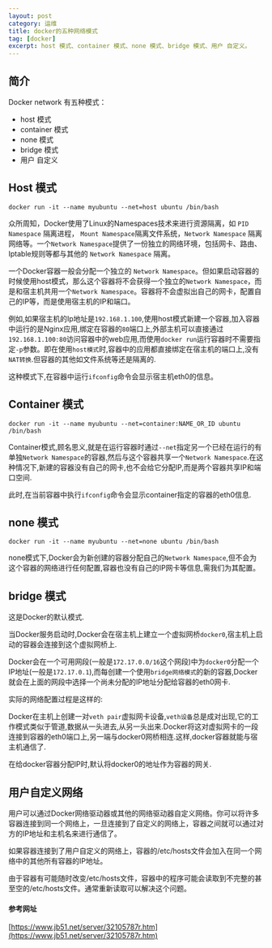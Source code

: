 ```yaml
---
layout: post
category: 运维
title: docker的五种网络模式
tag: [docker]
excerpt: host 模式、container 模式、none 模式、bridge 模式、用户 自定义。
---
```


## 简介

Docker network 有五种模式：

- host 模式
- container 模式
- none 模式
- bridge 模式
- 用户 自定义

## Host 模式

```shell
docker run -it --name myubuntu --net=host ubuntu /bin/bash
```

众所周知，Docker使用了Linux的Namespaces技术来进行资源隔离，如 `PID Namespace` 隔离进程， `Mount Namespace`隔离文件系统，`Network Namespace` 隔离网络等。一个`Network Namespace`提供了一份独立的网络环境，包括网卡、路由、Iptable规则等都与其他的 `Network Namespace` 隔离。

一个Docker容器一般会分配一个独立的 `Network Namespace`。但如果启动容器的时候使用host模式，那么这个容器将不会获得一个独立的`Network Namespace`，而是和宿主机共用一个`Network Namespace`。容器将不会虚拟出自己的网卡，配置自己的IP等，而是使用宿主机的IP和端口。

例如,如果宿主机的Ip地址是`192.168.1.100`,使用host模式新建一个容器,加入容器中运行的是Nginx应用,绑定在容器的`80`端口上,外部主机可以直接通过`192.168.1.100:80`访问容器中的web应用,而使用`docker run`运行容器时不需要指定`-p`参数。即在使用`host模式`时,容器中的应用都直接绑定在宿主机的端口上,没有`NAT转换`.但容器的其他如文件系统等还是隔离的.

这种模式下,在容器中运行`ifconfig`命令会显示宿主机eth0的信息。

## Container 模式

```shell
docker run -it --name myubuntu --net=container:NAME_OR_ID ubuntu /bin/bash
```

Container模式,顾名思义,就是在运行容器时通过`--net`指定另一个已经在运行的有单独`Network Namespace`的容器,然后与这个容器共享一个`Network Namespace`.在这种情况下,新建的容器没有自己的网卡,也不会给它分配IP,而是两个容器共享IP和端口空间.

此时,在当前容器中执行`ifconfig`命令会显示container指定的容器的eth0信息.

## none 模式

```shell
docker run -it --name myubuntu --net=none ubuntu /bin/bash
```

none模式下,Docker会为新创建的容器分配自己的`Network Namespace`,但不会为这个容器的网络进行任何配置,容器也没有自己的IP网卡等信息,需我们为其配置。

## bridge 模式

这是Docker的默认模式.

当Docker服务启动时,Docker会在宿主机上建立一个虚拟网桥`docker0`,宿主机上启动的容器会连接到这个虚拟网桥上.

Docker会在一个可用网段(一般是`172.17.0.0/16`这个网段)中为`docker0`分配一个IP地址(一般是`172.17.0.1`),而每创建一个使用`bridge网络模式`的新的容器,Docker就会在上面的网段中选择一个尚未分配的IP地址分配给容器的eth0网卡.

实际的网络配置过程是这样的:

Docker在主机上创建一对`veth pair`虚拟网卡设备,`veth设备`总是成对出现,它的工作模式类似于管道,数据从一头进去,从另一头出来.Docker将这对虚拟网卡的一段连接到容器的eth0端口上,另一端与docker0网桥相连.这样,docker容器就能与宿主机通信了.

在给docker容器分配IP时,默认将docker0的地址作为容器的网关.

## 用户自定义网络

用户可以通过Docker网络驱动器或其他的网络驱动器自定义网络。你可以将许多容器连接到同一个网络上，一旦连接到了自定义的网络上，容器之间就可以通过对方的IP地址和主机名来进行通信了。

如果容器连接到了用户自定义的网络上，容器的/etc/hosts文件会加入在同一个网络中的其他所有容器的IP地址。

由于容器有可能随时改变/etc/hosts文件，容器中的程序可能会读取到不完整的甚至空的/etc/hosts文件。通常重新读取可以解决这个问题。

#### 参考网址

[https://www.jb51.net/server/32105787r.htm](https://www.jb51.net/server/32105787r.htm)